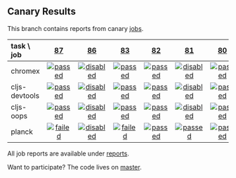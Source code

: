 ## Canary Results

This branch contains reports from canary [jobs](https://github.com/cljs-oss/canary/tree/jobs).

[//]: # (begin_overview_table)

| task \ job | <a href="reports/2017/09/19/job-000087-1.9.930-7a8803e" title="job #87 finished on 2017-09-19">87</a> | <a href="reports/2017/09/19/job-000086-1.9.930-7a8803e" title="job #86 finished on 2017-09-19">86</a> | <a href="reports/2017/09/18/job-000083-1.9.930-7a8803e" title="job #83 finished on 2017-09-18">83</a> | <a href="reports/2017/08/26/job-000082-1.9.918-79041d1" title="job #82 finished on 2017-08-26">82</a> | <a href="reports/2017/08/19/job-000081-1.9.915-adc7dea" title="job #81 finished on 2017-08-19">81</a> | <a href="reports/2017/08/19/job-000080-1.9.915-adc7dea" title="job #80 finished on 2017-08-19">80</a> | <a href="reports/2017/08/17/job-000079-1.9.908-70fa3e9" title="job #79 finished on 2017-08-17">79</a> | <a href="reports/2017/08/16/job-000078-1.9.906-56a880c" title="job #78 finished on 2017-08-16">78</a> | <a href="reports/2017/08/16/job-000077-1.9.905-6130143" title="job #77 finished on 2017-08-16">77</a> | <a href="reports/2017/08/16/job-000076-1.9.905-6130143" title="job #76 finished on 2017-08-16">76</a> |
| :--- | :---: | :---: | :---: | :---: | :---: | :---: | :---: | :---: | :---: | :---: |
| chromex | <a href="reports/2017/09/19/job-000087-1.9.930-7a8803e#-chromex"><img title="passed" src="http://box.binaryage.com/s-passed.svg"><a> | <a href="reports/2017/09/19/job-000086-1.9.930-7a8803e#-chromex"><img title="disabled" src="http://box.binaryage.com/s-disabled.svg"><a> | <a href="reports/2017/09/18/job-000083-1.9.930-7a8803e#-chromex"><img title="passed" src="http://box.binaryage.com/s-passed.svg"><a> | <a href="reports/2017/08/26/job-000082-1.9.918-79041d1#-chromex"><img title="passed" src="http://box.binaryage.com/s-passed.svg"><a> | <a href="reports/2017/08/19/job-000081-1.9.915-adc7dea#-chromex"><img title="disabled" src="http://box.binaryage.com/s-disabled.svg"><a> | <a href="reports/2017/08/19/job-000080-1.9.915-adc7dea#-chromex"><img title="passed" src="http://box.binaryage.com/s-passed.svg"><a> | <a href="reports/2017/08/17/job-000079-1.9.908-70fa3e9#-chromex"><img title="passed" src="http://box.binaryage.com/s-passed.svg"><a> | <a href="reports/2017/08/16/job-000078-1.9.906-56a880c#-chromex"><img title="passed" src="http://box.binaryage.com/s-passed.svg"><a> | <a href="reports/2017/08/16/job-000077-1.9.905-6130143#-chromex"><img title="disabled" src="http://box.binaryage.com/s-disabled.svg"><a> | <a href="reports/2017/08/16/job-000076-1.9.905-6130143#-chromex"><img title="passed" src="http://box.binaryage.com/s-passed.svg"><a> |
| cljs-devtools | <a href="reports/2017/09/19/job-000087-1.9.930-7a8803e#-cljs-devtools"><img title="passed" src="http://box.binaryage.com/s-passed.svg"><a> | <a href="reports/2017/09/19/job-000086-1.9.930-7a8803e#-cljs-devtools"><img title="disabled" src="http://box.binaryage.com/s-disabled.svg"><a> | <a href="reports/2017/09/18/job-000083-1.9.930-7a8803e#-cljs-devtools"><img title="passed" src="http://box.binaryage.com/s-passed.svg"><a> | <a href="reports/2017/08/26/job-000082-1.9.918-79041d1#-cljs-devtools"><img title="passed" src="http://box.binaryage.com/s-passed.svg"><a> | <a href="reports/2017/08/19/job-000081-1.9.915-adc7dea#-cljs-devtools"><img title="disabled" src="http://box.binaryage.com/s-disabled.svg"><a> | <a href="reports/2017/08/19/job-000080-1.9.915-adc7dea#-cljs-devtools"><img title="passed" src="http://box.binaryage.com/s-passed.svg"><a> | <a href="reports/2017/08/17/job-000079-1.9.908-70fa3e9#-cljs-devtools"><img title="passed" src="http://box.binaryage.com/s-passed.svg"><a> | <a href="reports/2017/08/16/job-000078-1.9.906-56a880c#-cljs-devtools"><img title="passed" src="http://box.binaryage.com/s-passed.svg"><a> | <a href="reports/2017/08/16/job-000077-1.9.905-6130143#-cljs-devtools"><img title="disabled" src="http://box.binaryage.com/s-disabled.svg"><a> | <a href="reports/2017/08/16/job-000076-1.9.905-6130143#-cljs-devtools"><img title="passed" src="http://box.binaryage.com/s-passed.svg"><a> |
| cljs-oops | <a href="reports/2017/09/19/job-000087-1.9.930-7a8803e#-cljs-oops"><img title="passed" src="http://box.binaryage.com/s-passed.svg"><a> | <a href="reports/2017/09/19/job-000086-1.9.930-7a8803e#-cljs-oops"><img title="disabled" src="http://box.binaryage.com/s-disabled.svg"><a> | <a href="reports/2017/09/18/job-000083-1.9.930-7a8803e#-cljs-oops"><img title="passed" src="http://box.binaryage.com/s-passed.svg"><a> | <a href="reports/2017/08/26/job-000082-1.9.918-79041d1#-cljs-oops"><img title="passed" src="http://box.binaryage.com/s-passed.svg"><a> | <a href="reports/2017/08/19/job-000081-1.9.915-adc7dea#-cljs-oops"><img title="disabled" src="http://box.binaryage.com/s-disabled.svg"><a> | <a href="reports/2017/08/19/job-000080-1.9.915-adc7dea#-cljs-oops"><img title="passed" src="http://box.binaryage.com/s-passed.svg"><a> | <a href="reports/2017/08/17/job-000079-1.9.908-70fa3e9#-cljs-oops"><img title="passed" src="http://box.binaryage.com/s-passed.svg"><a> | <a href="reports/2017/08/16/job-000078-1.9.906-56a880c#-cljs-oops"><img title="passed" src="http://box.binaryage.com/s-passed.svg"><a> | <a href="reports/2017/08/16/job-000077-1.9.905-6130143#-cljs-oops"><img title="passed" src="http://box.binaryage.com/s-passed.svg"><a> | <a href="reports/2017/08/16/job-000076-1.9.905-6130143#-cljs-oops"><img title="failed" src="http://box.binaryage.com/s-failed.svg"><a> |
| planck | <a href="reports/2017/09/19/job-000087-1.9.930-7a8803e#-planck"><img title="failed" src="http://box.binaryage.com/s-failed.svg"><a> | <a href="reports/2017/09/19/job-000086-1.9.930-7a8803e#-planck"><img title="disabled" src="http://box.binaryage.com/s-disabled.svg"><a> | <a href="reports/2017/09/18/job-000083-1.9.930-7a8803e#-planck"><img title="failed" src="http://box.binaryage.com/s-failed.svg"><a> | <a href="reports/2017/08/26/job-000082-1.9.918-79041d1#-planck"><img title="passed" src="http://box.binaryage.com/s-passed.svg"><a> | <a href="reports/2017/08/19/job-000081-1.9.915-adc7dea#-planck"><img title="passed" src="http://box.binaryage.com/s-passed.svg"><a> | <a href="reports/2017/08/19/job-000080-1.9.915-adc7dea#-planck"><img title="passed" src="http://box.binaryage.com/s-passed.svg"><a> | <a href="reports/2017/08/17/job-000079-1.9.908-70fa3e9#-planck"><img title="passed" src="http://box.binaryage.com/s-passed.svg"><a> | <a href="reports/2017/08/16/job-000078-1.9.906-56a880c#-planck"><img title="passed" src="http://box.binaryage.com/s-passed.svg"><a> | <a href="reports/2017/08/16/job-000077-1.9.905-6130143#-planck"><img title="disabled" src="http://box.binaryage.com/s-disabled.svg"><a> | <a href="reports/2017/08/16/job-000076-1.9.905-6130143#-planck"><img title="passed" src="http://box.binaryage.com/s-passed.svg"><a> |

[//]: # (end_overview_table)

All job reports are available under [reports](reports).

Want to participate? The code lives on [master](https://github.com/cljs-oss/canary/tree/master).

